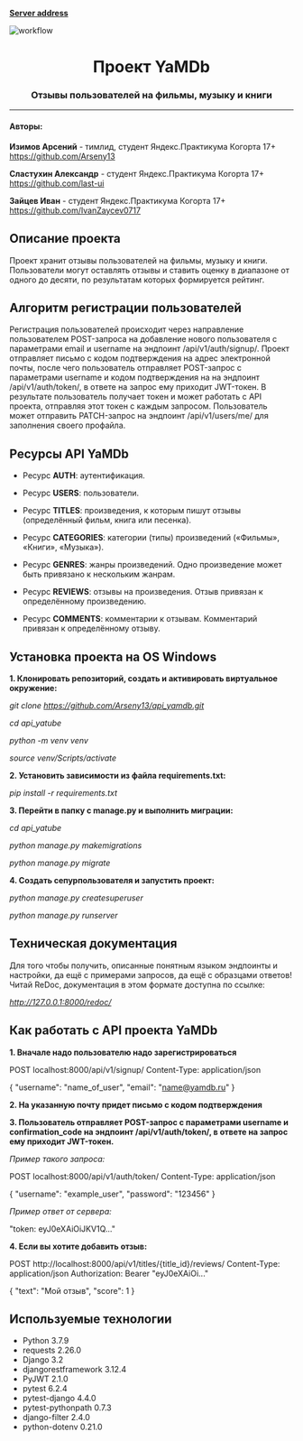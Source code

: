 **[Server address](http://51.250.67.63/redoc/)**

![workflow](https://github.com/last-ui/yamdb_final/actions/workflows/yamdb_workflow.yml/badge.svg)


<h1 align="center"> Проект YaMDb </h1>
<h3 align="center">Отзывы пользователей на фильмы, музыку и книги</h3>

___
<h4>Авторы:</h4>

**Изимов Арсений**  - тимлид, студент Яндекс.Практикума Когорта 17+
https://github.com/Arseny13

**Сластухин Александр** - студент Яндекс.Практикума Когорта 17+
https://github.com/last-ui

**Зайцев Иван** - студент Яндекс.Практикума Когорта 17+
https://github.com/IvanZaycev0717

<h2>Описание проекта</h2>

Проект хранит отзывы пользователей на фильмы, музыку и книги. Пользователи могут оставлять отзывы и ставить оценку в диапазоне от одного до десяти, по результатам которых формируется рейтинг.

<h2>Алгоритм регистрации пользователей</h2>

Регистрация пользователей происходит через направление пользователем POST-запроса на добавление нового пользователя с параметрами email и username на эндпоинт /api/v1/auth/signup/. Проект отправляет письмо с кодом подтверждения на адрес электронной почты, после чего пользователь отправляет POST-запрос с параметрами username и кодом подтверждения на на эндпоинт /api/v1/auth/token/, в ответе на запрос ему приходит JWT-токен. В результате пользователь получает токен и может работать с API проекта, отправляя этот токен с каждым запросом. Пользователь может отправить PATCH-запрос на эндпоинт /api/v1/users/me/ для заполнения своего профайла.

<h2>Ресурсы API YaMDb</h2>

- Ресурс **AUTH**: аутентификация.

- Ресурс **USERS**: пользователи.

- Ресурс **TITLES**: произведения, к которым пишут отзывы (определённый фильм, книга или песенка).

- Ресурс **CATEGORIES**: категории (типы) произведений («Фильмы», «Книги», «Музыка»).

- Ресурс **GENRES**: жанры произведений. Одно произведение может быть привязано к нескольким жанрам.

- Ресурс **REVIEWS**: отзывы на произведения. Отзыв привязан к определённому произведению.

- Ресурс **COMMENTS**: комментарии к отзывам. Комментарий привязан к определённому отзыву.

<h2>Установка проекта на OS Windows</h2>

**1. Клонировать репозиторий, создать и активировать виртуальное окружение:**

_git clone https://github.com/Arseny13/api_yamdb.git_

_cd api_yatube_

_python -m venv venv_

_source venv/Scripts/activate_



**2. Установить зависимости из файла requirements.txt:**

_pip install -r requirements.txt_

**3. Перейти в папку с manage.py и выполнить миграции:**

_cd api_yatube_

_python manage.py makemigrations_

_python manage.py migrate_

**4. Создать сепурпользователя и запустить проект:**

_python manage.py createsuperuser_

_python manage.py runserver_

<h2>Техническая документация</h2>

Для того чтобы получить, описанные понятным языком эндпоинты и настройки, да ещё с примерами запросов, да ещё с образцами ответов! Читай ReDoc, документация в этом формате доступна по ссылке:

_http://127.0.0.1:8000/redoc/_

<h2>Как работать с API проекта YaMDb</h2>

**1. Вначале надо пользователю надо зарегистрироваться**

POST localhost:8000/api/v1/signup/
Content-Type: application/json

{
  "username": "name_of_user",
  "email": "name@yamdb.ru"
}


**2. На указанную почту придет письмо с кодом подтверждения**

**3. Пользователь отправляет POST-запрос с параметрами username и confirmation_code на эндпоинт /api/v1/auth/token/, в ответе на запрос ему приходит JWT-токен.**

*Пример такого запроса:*

POST localhost:8000/api/v1/auth/token/
Content-Type: application/json

{
  "username": "example_user",
  "password": "123456"
}

*Пример ответ от сервера:*

"token: eyJ0eXAiOiJKV1Q..."

**4. Если вы хотите добавить отзыв:**

POST http://localhost:8000/api/v1/titles/{title_id}/reviews/
Content-Type: application/json
Authorization: Bearer "eyJ0eXAiOi..."

{
    "text": "Мой отзыв",
    "score": 1
}

<h2>Используемые технологии</h2>

- Python 3.7.9
- requests 2.26.0
- Django 3.2
- djangorestframework 3.12.4
- PyJWT 2.1.0
- pytest 6.2.4
- pytest-django 4.4.0
- pytest-pythonpath 0.7.3
- django-filter 2.4.0
- python-dotenv 0.21.0
